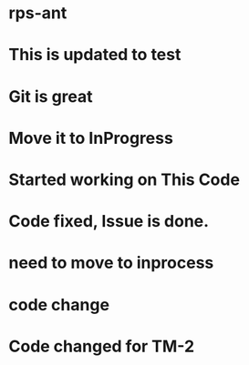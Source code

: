 # rps-ant
# This is updated to test
# Git is great
# Move it to InProgress
# Started working on This Code
# Code fixed, Issue is done.
# need to move to inprocess
# code change
# Code changed for TM-2